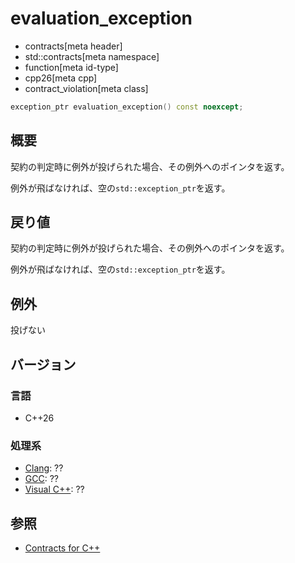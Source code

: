 # evaluation_exception
* contracts[meta header]
* std::contracts[meta namespace]
* function[meta id-type]
* cpp26[meta cpp]
* contract_violation[meta class]

```cpp
exception_ptr evaluation_exception() const noexcept;
```

## 概要
契約の判定時に例外が投げられた場合、その例外へのポインタを返す。

例外が飛ばなければ、空の`std::exception_ptr`を返す。

## 戻り値
契約の判定時に例外が投げられた場合、その例外へのポインタを返す。

例外が飛ばなければ、空の`std::exception_ptr`を返す。

## 例外
投げない

## バージョン
### 言語
- C++26

### 処理系
- [Clang](/implementation.md#clang): ??
- [GCC](/implementation.md#gcc): ??
- [Visual C++](/implementation.md#visual_cpp): ??

## 参照
- [Contracts for C++](https://open-std.org/jtc1/sc22/wg21/docs/papers/2025/p2900r14.pdf)
